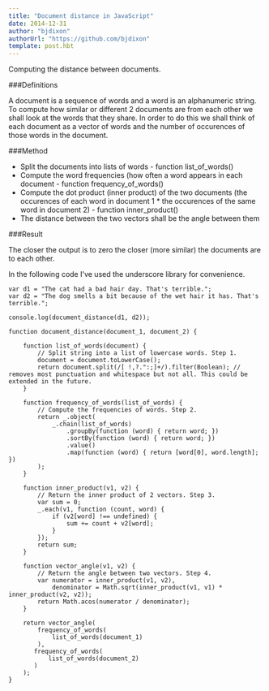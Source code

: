 ```yaml
---
title: "Document distance in JavaScript"
date: 2014-12-31
author: "bjdixon"
authorUrl: "https://github.com/bjdixon"
template: post.hbt
---
```


Computing the distance between documents.

###Definitions

A document is a sequence of words and a word is an alphanumeric string. To compute how similar or different 2 documents are from each other we shall look at the words that they share. In order to do this we shall think of each document as a vector of words and the number of occurences of those words in the document.

###Method

- Split the documents into lists of words - function list_of_words()
- Compute the word frequencies (how often a word appears in each document - function frequency_of_words()
- Compute the dot product (inner product) of the two documents (the occurences of each word in document 1 * the occurences of the same word in document 2) - function inner_product()
- The distance between the two vectors shall be the angle between them

###Result

The closer the output is to zero the closer (more similar) the documents are to each other.

In the following code I've used the underscore library for convenience.

```
var d1 = "The cat had a bad hair day. That's terrible.";
var d2 = "The dog smells a bit because of the wet hair it has. That's terrible.";

console.log(document_distance(d1, d2));

function document_distance(document_1, document_2) {

    function list_of_words(document) {
        // Split string into a list of lowercase words. Step 1.
        document = document.toLowerCase();
        return document.split(/[ !,?.":;]+/).filter(Boolean); // removes most punctuation and whitespace but not all. This could be extended in the future.
    }

    function frequency_of_words(list_of_words) {
        // Compute the frequencies of words. Step 2.
        return _.object(
            _.chain(list_of_words)
                .groupBy(function (word) { return word; })
                .sortBy(function (word) { return word; })
                .value()
                .map(function (word) { return [word[0], word.length]; })
        );
    }

    function inner_product(v1, v2) {
        // Return the inner product of 2 vectors. Step 3.
        var sum = 0;
        _.each(v1, function (count, word) {
            if (v2[word] !== undefined) {
                sum += count + v2[word];
            }
        });
        return sum;
    }

    function vector_angle(v1, v2) {
        // Return the angle between two vectors. Step 4.
        var numerator = inner_product(v1, v2),
            denominator = Math.sqrt(inner_product(v1, v1) * inner_product(v2, v2));
        return Math.acos(numerator / denominator);
    }

    return vector_angle(
        frequency_of_words(
            list_of_words(document_1)
        ),
       frequency_of_words(
           list_of_words(document_2)
       )
    );
}
```
